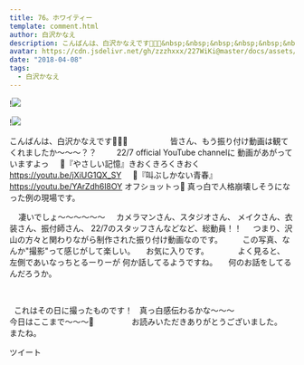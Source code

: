 ```yaml
---
title: 76。ホワイティー
template: comment.html
author: 白沢かなえ
description: こんばんは、白沢かなえです🌷🌷🌷&nbsp;&nbsp;&nbsp;&nbsp;&nbsp;&nbsp;&nbsp;&nbsp;&nbsp;皆さん、もう振り付け動画は観てくれましたか〜〜〜？？&nbsp;&nbsp;&nbsp;&nbsp;22/7 off...
avatar: https://cdn.jsdelivr.net/gh/zzzhxxx/227WiKi@master/docs/assets/photo/avatar/kanae.jpg
date: "2018-04-08"
tags:
  - 白沢かなえ
---
```


!![](https://cdn.jsdelivr.net/gh/227WiKi/227WiKi-image@master/blog-image/kanae-2018-04-08_1.jpg)

!![](https://cdn.jsdelivr.net/gh/227WiKi/227WiKi-image@master/blog-image/kanae-2018-04-08_2.jpg)


こんばんは、白沢かなえです🌷🌷🌷
 
 
 
 
 
 
 
 
 
皆さん、もう振り付け動画は観てくれましたか〜〜〜？？
 
 
 
 
22/7 official YouTube channelに
動画があがっていますよっ
 
 
🌸『やさしい記憶』きおくきろくきおく
https://youtu.be/jXiUG1QX_SY
 
 
🌸『叫ぶしかない青春』
https://youtu.be/YArZdh6l8OY
オフショットっ📸
真っ白で人格崩壊しそうになった例の現場です。


 
 
凄いでしょ〜〜〜〜〜〜
 
 
カメラマンさん、スタジオさん、
メイクさん、衣装さん、振付師さん、
22/7のスタッフさんなどなど、総動員！！
 
 
つまり、沢山の方々と関わりながら制作された振り付け動画なのです。
 
 
 
 
この写真、なんか"撮影"って感じがして楽しい。
 
 
お気に入りです。
 
 
 
 
 
 
よく見ると、
左側であいなっちとるーりーが
何か話してるようですね。
 
 
何のお話をしてるんだろうか。
 
 
 
 
 
 
 
 
 

 


 
これはその日に撮ったものです！
 
真っ白感伝わるかな〜〜〜
 
 
 
 
 
 
 
 
 
 
 
 
今日はここまで〜〜〜🐶
 
 
 
 
 
 
 
 
お読みいただきありがとうございました。
 
 
またね。



ツイート



